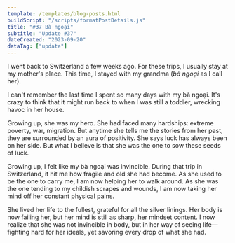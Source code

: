 ```yaml
---
template: /templates/blog-posts.html
buildScript: "/scripts/formatPostDetails.js"
title: "#37 Bà ngoại"
subtitle: "Update #37"
dateCreated: "2023-09-20"
dataTag: ["update"]
---
```


I went back to Switzerland a few weeks ago. For these trips, I usually stay at my mother's place. This time, I stayed with my grandma (_bà ngoại_ as I call her).

I can't remember the last time I spent so many days with my bà ngoại. It's crazy to think that it might run back to when I was still a toddler, wrecking havoc in her house.

Growing up, she was my hero. She had faced many hardships: extreme poverty, war, migration. But anytime she tells me the stories from her past, they are surrounded by an aura of positivity. She says luck has always been on her side. But what I believe is that she was the one to sow these seeds of luck.

Growing up, I felt like my bà ngoại was invincible. During that trip in Switzerland, it hit me how fragile and old she had become. As she used to be the one to carry me, I am now helping her to walk around. As she was the one tending to my childish scrapes and wounds, I am now taking her mind off her constant physical pains.

She lived her life to the fullest, grateful for all the silver linings. Her body is now failing her, but her mind is still as sharp, her mindset content. I now realize that she was not invincible in body, but in her way of seeing life—fighting hard for her ideals, yet savoring every drop of what she had.
